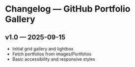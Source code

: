 # Changelog — GitHub Portfolio Gallery

## v1.0 — 2025-09-15
- Initial grid gallery and lightbox
- Fetch portfolios from images/Portfolios
- Basic accessibility and responsive styles
